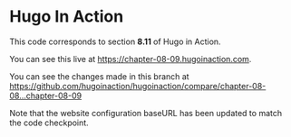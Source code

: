 Hugo In Action
===============

This code corresponds to section **8.11** of Hugo in Action.

You can see this live at https://chapter-08-09.hugoinaction.com.

You can see the changes made in this branch at https://github.com/hugoinaction/hugoinaction/compare/chapter-08-08...chapter-08-09

Note that the website configuration baseURL has been updated to match the code checkpoint.
